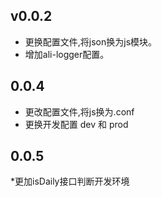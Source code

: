 ## v0.0.2
* 更换配置文件,将json换为js模块。
* 增加ali-logger配置。

## 0.0.4
* 更改配置文件,将js换为.conf
* 更换开发配置  dev 和 prod

## 0.0.5
*更加isDaily接口判断开发环境